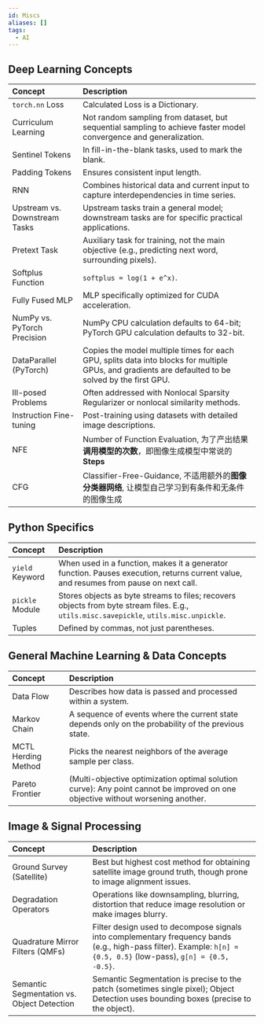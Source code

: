 ```yaml
---
id: Miscs
aliases: []
tags:
  - AI
---
```


## Deep Learning Concepts

| Concept                        | Description                                                                                                                                 |
| :----------------------------- | :------------------------------------------------------------------------------------------------------------------------------------------ |
| `torch.nn` Loss                | Calculated Loss is a Dictionary.                                                                                                            |
| Curriculum Learning            | Not random sampling from dataset, but sequential sampling to achieve faster model convergence and generalization.                             |
| Sentinel Tokens                | In fill-in-the-blank tasks, used to mark the blank.                                                                                         |
| Padding Tokens                 | Ensures consistent input length.                                                                                                            |
| RNN                            | Combines historical data and current input to capture interdependencies in time series.                                                     |
| Upstream vs. Downstream Tasks  | Upstream tasks train a general model; downstream tasks are for specific practical applications.                                             |
| Pretext Task                   | Auxiliary task for training, not the main objective (e.g., predicting next word, surrounding pixels).                                       |
| Softplus Function              | `softplus = log(1 + e^x)`.                                                                                                                  |
| Fully Fused MLP                | MLP specifically optimized for CUDA acceleration.                                                                                           |
| NumPy vs. PyTorch Precision    | NumPy CPU calculation defaults to 64-bit; PyTorch GPU calculation defaults to 32-bit.                                                     |
| DataParallel (PyTorch)         | Copies the model multiple times for each GPU, splits data into blocks for multiple GPUs, and gradients are defaulted to be solved by the first GPU. |
| Ill-posed Problems             | Often addressed with Nonlocal Sparsity Regularizer or nonlocal similarity methods.                                                          |
| Instruction Fine-tuning        | Post-training using datasets with detailed image descriptions.                                                                              |
|NFE|Number of Function Evaluation, 为了产出结果**调用模型的次数**，即图像生成模型中常说的**Steps**|
|CFG| Classifier-Free-Guidance, 不适用额外的**图像分类器网络**, 让模型自己学习到有条件和无条件的图像生成|

## Python Specifics

| Concept         | Description                                                                                                                               |
| :-------------- | :---------------------------------------------------------------------------------------------------------------------------------------- |
| `yield` Keyword | When used in a function, makes it a generator function. Pauses execution, returns current value, and resumes from pause on next call.       |
| `pickle` Module | Stores objects as byte streams to files; recovers objects from byte stream files. E.g., `utils.misc.savepickle`, `utils.misc.unpickle`. |
| Tuples          | Defined by commas, not just parentheses.                                                                                                  |

## General Machine Learning & Data Concepts

| Concept                   | Description                                                                                                                           |
| :------------------------ | :------------------------------------------------------------------------------------------------------------------------------------ |
| Data Flow                 | Describes how data is passed and processed within a system.                                                                           |
| Markov Chain              | A sequence of events where the current state depends only on the probability of the previous state.                                   |
| MCTL Herding Method       | Picks the nearest neighbors of the average sample per class.                                                                          |
| Pareto Frontier           | (Multi-objective optimization optimal solution curve): Any point cannot be improved on one objective without worsening another.       |

## Image & Signal Processing

| Concept                      | Description                                                                                                                                         |
| :--------------------------- | :-------------------------------------------------------------------------------------------------------------------------------------------------- |
| Ground Survey (Satellite)    | Best but highest cost method for obtaining satellite image ground truth, though prone to image alignment issues.                                  |
| Degradation Operators        | Operations like downsampling, blurring, distortion that reduce image resolution or make images blurry.                                            |
| Quadrature Mirror Filters (QMFs) | Filter design used to decompose signals into complementary frequency bands (e.g., high-pass filter). Example: `h[n] = {0.5, 0.5}` (low-pass), `g[n] = {0.5, -0.5}`. |
| Semantic Segmentation vs. Object Detection | Semantic Segmentation is precise to the patch (sometimes single pixel); Object Detection uses bounding boxes (precise to the object).         |
